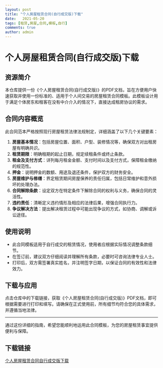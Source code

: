 ```yaml
---
layout: post
title: "个人房屋租赁合同(自行成交版)下载"
date:   2021-05-20
tags: [租赁,房屋,合同,模板,自行]
comments: true
author: admin
---
```

# 个人房屋租赁合同(自行成交版)下载

## 资源简介

本仓库提供一份《个人房屋租赁合同(自行成交版)》的PDF文档，旨在方便用户快速获取并使用一份标准的、适用于个人间交易的房屋租赁合同模板。此模板设计用于满足个体房东和租客在没有中介介入的情况下，直接达成租房协议的需求。

## 合同内容概览

此合同范本严格按照现行房屋租赁法律法规制定，详细涵盖了以下几个关键要素：

1. **房屋基本情况**：包括房屋位置、面积、户型、装修情况等，确保双方对出租房屋有明确共识。
2. **租赁期限**：明确租期的起止日期，规定续租条件或终止条款。
3. **租金及支付方式**：详列每月租金金额、支付时间以及支付方式，保障租金缴纳的规范性。
4. **押金**：说明押金的数额、用途及退还条件，保护双方的财务安全。
5. **房屋维护与修缮**：界定租赁期间房屋保养的责任归属，包括日常维护和意外损坏的处理办法。
6. **合同解除条款**：设定双方在特定条件下解除合同的权利与义务，确保合同的灵活性。
7. **违约责任**：清晰定义违约情形及相应的法律后果，增强合同执行力。
8. **争议解决方法**：提出解决租赁过程中可能出现争议的方式，如协商、调解或诉讼途径。

## 使用说明

- 此合同模板适用于自行成交的租赁情况，使用者应根据实际情况调整条款细节。
- 在签订前，建议双方仔细阅读并理解所有条款，必要时可咨询法律专业人士。
- 打印后，双方需签署真实姓名，并注明签字日期，以保证合同的有效性和法律效力。

## 下载与应用

点击仓库中的下载链接，获取《个人房屋租赁合同(自行成交版)》PDF文档，即可根据需要进行打印和填写。请确保在正式使用前，所有细节均符合您的具体需求，并遵循当地法律。

---

通过这份详细的指南，希望您能顺利地运用此合同模板，为您的房屋租赁事宜提供便利与保障。

## 下载链接

[个人房屋租赁合同自行成交版下载](https://pan.quark.cn/s/8ad634b7004e)